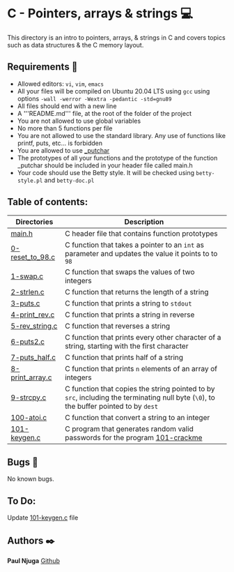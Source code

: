 # C - Pointers, arrays & strings :computer:
This directory is an intro to pointers, arrays, & strings in C and covers topics such as data structures & the C memory layout.

## Requirements :bookmark_tabs:
* Allowed editors: ```vi```, ```vim```, ```emacs```
* All your files will be compiled on Ubuntu 20.04 LTS using ```gcc``` using options ```-wall -werror -Wextra -pedantic -std=gnu89```
* All files should end with a new line
* A '''README.md''' file, at the root of the folder of the project
* You are not allowed to use global variables
* No more than 5 functions per file
* You are not allowed to use the standard library. Any use of functions like printf, puts, etc… is forbidden
* You are allowed to use [_putchar](https://github.com/holbertonschool/_putchar.c/blob/master/_putchar.c)
* The prototypes of all your functions and the prototype of the function _putchar should be included in your header file called main.h
* Your code should use the Betty style. It will be checked using ```betty-style.pl``` and ```betty-doc.pl```

## Table of contents:
Directories | Description
----------- | -----------
[main.h](./main.h) | C header file that contains function prototypes
[0-reset_to_98.c](./0-reset_to_98.c0-reset_to_98.c) | C function that takes a pointer to an ```int``` as parameter and updates the value it points to to ```98```
[1-swap.c](./1-swap.c) | C function that swaps the values of two integers
[2-strlen.c](./2-strlen.c) | C function that returns the length of a string
[3-puts.c](./3-puts.c) | C function that prints a string to ```stdout```
[4-print_rev.c](./4-print_rev.c) | C function that prints a string in reverse
[5-rev_string.c](./5-rev_string.c) | C function that reverses a string
[6-puts2.c](./6-puts2.c) | C function that prints every other character of a string, starting with the first character
[7-puts_half.c](./7-puts_half.c) | C function that prints half of a string
[8-print_array.c](./8-print_array.c) | C function that prints ```n``` elements of an array of integers
[9-strcpy.c](./9-strcpy.c) | C function that copies the string pointed to by ```src```, including the terminating null byte (```\0```), to the buffer pointed to by ```dest```
[100-atoi.c](./100-atoi.c) | C function that convert a string to an integer
[101-keygen.c](./101-keygen.c) | C program that generates random valid passwords for the program [101-crackme](https://github.com/holbertonschool/0x04.c)


## Bugs :loudspeaker:
No known bugs.

## To Do:
Update [101-keygen.c](./101-keygen.c) file


## Authors :black_nib:
**Paul Njuga** [Github](https://github.com/Paul-Njuga)
